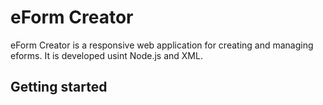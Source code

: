 # eForm Creator

eForm Creator is a responsive web application for creating and managing eforms.  It is developed usint Node.js and XML.


## Getting started



